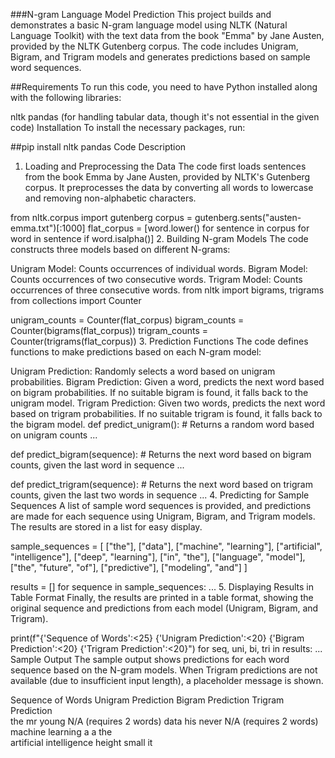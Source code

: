 ###N-gram Language Model Prediction
This project builds and demonstrates a basic N-gram language model using NLTK (Natural Language Toolkit) with the text data from the book "Emma" by Jane Austen, provided by the NLTK Gutenberg corpus. The code includes Unigram, Bigram, and Trigram models and generates predictions based on sample word sequences.

##Requirements
To run this code, you need to have Python installed along with the following libraries:

nltk
pandas (for handling tabular data, though it's not essential in the given code)
Installation
To install the necessary packages, run:

##pip install nltk pandas
Code Description
1. Loading and Preprocessing the Data
The code first loads sentences from the book Emma by Jane Austen, provided by NLTK's Gutenberg corpus. It preprocesses the data by converting all words to lowercase and removing non-alphabetic characters.

from nltk.corpus import gutenberg
corpus = gutenberg.sents("austen-emma.txt")[:1000]
flat_corpus = [word.lower() for sentence in corpus for word in sentence if word.isalpha()]
2. Building N-gram Models
The code constructs three models based on different N-grams:

Unigram Model: Counts occurrences of individual words.
Bigram Model: Counts occurrences of two consecutive words.
Trigram Model: Counts occurrences of three consecutive words.
from nltk import bigrams, trigrams
from collections import Counter

unigram_counts = Counter(flat_corpus)
bigram_counts = Counter(bigrams(flat_corpus))
trigram_counts = Counter(trigrams(flat_corpus))
3. Prediction Functions
The code defines functions to make predictions based on each N-gram model:

Unigram Prediction: Randomly selects a word based on unigram probabilities.
Bigram Prediction: Given a word, predicts the next word based on bigram probabilities. If no suitable bigram is found, it falls back to the unigram model.
Trigram Prediction: Given two words, predicts the next word based on trigram probabilities. If no suitable trigram is found, it falls back to the bigram model.
def predict_unigram():
    # Returns a random word based on unigram counts
    ...

def predict_bigram(sequence):
    # Returns the next word based on bigram counts, given the last word in sequence
    ...

def predict_trigram(sequence):
    # Returns the next word based on trigram counts, given the last two words in sequence
    ...
4. Predicting for Sample Sequences
A list of sample word sequences is provided, and predictions are made for each sequence using Unigram, Bigram, and Trigram models. The results are stored in a list for easy display.

sample_sequences = [
    ["the"], ["data"], ["machine", "learning"], ["artificial", "intelligence"],
    ["deep", "learning"], ["in", "the"], ["language", "model"], ["the", "future", "of"],
    ["predictive"], ["modeling", "and"]
]

results = []
for sequence in sample_sequences:
    ...
5. Displaying Results in Table Format
Finally, the results are printed in a table format, showing the original sequence and predictions from each model (Unigram, Bigram, and Trigram).

print(f"{'Sequence of Words':<25} {'Unigram Prediction':<20} {'Bigram Prediction':<20} {'Trigram Prediction':<20}")
for seq, uni, bi, tri in results:
    ...
Sample Output
The sample output shows predictions for each word sequence based on the N-gram models. When Trigram predictions are not available (due to insufficient input length), a placeholder message is shown.

Sequence of Words         Unigram Prediction   Bigram Prediction    Trigram Prediction  
the                       mr                   young                N/A (requires 2 words)
data                      his                  never                N/A (requires 2 words)
machine learning          a                    a                    the                 
artificial intelligence   height               small                it   
